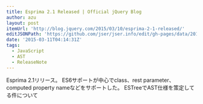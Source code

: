 ```yaml
---
title: Esprima 2.1 Released | Official jQuery Blog
author: azu
layout: post
itemUrl: 'http://blog.jquery.com/2015/03/10/esprima-2-1-released/'
editJSONPath: 'https://github.com/jser/jser.info/edit/gh-pages/data/2015/03/index.json'
date: '2015-03-11T04:14:31Z'
tags:
  - JavaScript
  - AST
  - ReleaseNote
---
```

Esprima 2.1リリース。
ES6サポートが中心でclass、rest parameter、computed property nameなどをサポートした。
ESTreeでAST仕様を策定してる件について
